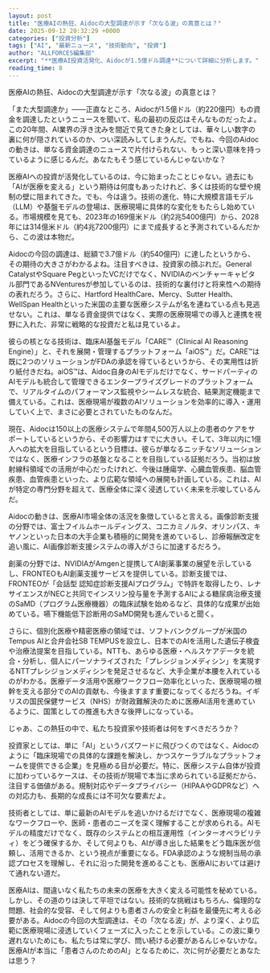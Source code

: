 ```yaml
---
layout: post
title: "医療AIの熱狂、Aidocの大型調達が示す「次なる波」の真意とは？"
date: 2025-09-12 20:32:29 +0000
categories: ["投資分析"]
tags: ["AI", "最新ニュース", "技術動向", "投資"]
author: "ALLFORCES編集部"
excerpt: "**医療AI投資活発化、Aidocが1.5億ドル調達**について詳細に分析します。"
reading_time: 8
---
```


医療AIの熱狂、Aidocの大型調達が示す「次なる波」の真意とは？

「また大型調達か」――正直なところ、Aidocが1.5億ドル（約220億円）もの資金を調達したというニュースを聞いて、私の最初の反応はそんなものだったよ。この20年間、AI業界の浮き沈みを間近で見てきた身としては、華々しい数字の裏に何が隠されているのか、つい深読みしてしまうんだ。でもね、今回のAidocの動きは、単なる資金調達のニュースで片付けられない、もっと深い意味を持っているように感じるんだ。あなたもそう感じているんじゃないかな？

医療AIへの投資が活発化しているのは、今に始まったことじゃない。過去にも「AIが医療を変える」という期待は何度もあったけれど、多くは技術的な壁や規制の壁に阻まれてきた。でも、今は違う。技術の進化、特に大規模言語モデル（LLM）や基盤モデルの登場は、医療現場に具体的な変化をもたらし始めている。市場規模を見ても、2023年の169億米ドル（約2兆5400億円）から、2028年には314億米ドル（約4兆7200億円）にまで成長すると予測されているんだから、この波は本物だ。

Aidocの今回の調達は、総額で3.7億ドル（約540億円）に達したというから、その期待の大きさがわかるよね。注目すべきは、投資家の顔ぶれだ。General CatalystやSquare PegといったVCだけでなく、NVIDIAのベンチャーキャピタル部門であるNVenturesが参加しているのは、技術的な裏付けと将来性への期待の表れだろう。さらに、Hartford HealthCare、Mercy、Sutter Health、WellSpan Healthといった米国の主要な医療システムが名を連ねている点も見逃せない。これは、単なる資金提供ではなく、実際の医療現場での導入と連携を視野に入れた、非常に戦略的な投資だと私は見ているよ。

彼らの核となる技術は、臨床AI基盤モデル「CARE™（Clinical AI Reasoning Engine）」と、それを展開・管理するプラットフォーム「aiOS™」だ。CARE™は既に2つのソリューションがFDAの承認を得ているというから、その実用性は折り紙付きだね。aiOS™は、Aidoc自身のAIモデルだけでなく、サードパーティのAIモデルも統合して管理できるエンタープライズグレードのプラットフォームで、リアルタイムのパフォーマンス監視やシームレスな統合、結果測定機能まで備えている。これは、医療現場が複数のAIソリューションを効率的に導入・運用していく上で、まさに必要とされていたものなんだ。

現在、Aidocは150以上の医療システムで年間4,500万人以上の患者のケアをサポートしているというから、その影響力はすでに大きい。そして、3年以内に1億人への拡大を目指しているという目標は、彼らが単なるニッチなソリューションではなく、医療インフラの基盤となることを目指している証拠だろう。当初は放射線科領域での活用が中心だったけれど、今後は腫瘍学、心臓血管疾患、脳血管疾患、血管疾患といった、より広範な領域への展開も計画している。これは、AIが特定の専門分野を超えて、医療全体に深く浸透していく未来を示唆しているんだ。

Aidocの動きは、医療AI市場全体の活況を象徴していると言える。画像診断支援の分野では、富士フイルムホールディングス、コニカミノルタ、オリンパス、キヤノンといった日本の大手企業も積極的に開発を進めているし、診療報酬改定を追い風に、AI画像診断支援システムの導入がさらに加速するだろう。

創薬の分野では、NVIDIAがAmgenと提携してAI創薬事業の展望を示しているし、FRONTEOもAI創薬支援サービスを提供している。診断支援では、FRONTEOが「会話型 認知症診断支援AIプログラム」で特許を取得したり、レナサイエンスがNECと共同でインスリン投与量を予測するAIによる糖尿病治療支援のSaMD（プログラム医療機器）の臨床試験を始めるなど、具体的な成果が出始めている。嚥下機能低下診断用のSaMD開発も進んでいると聞く。

さらに、個別化医療や精密医療の領域では、ソフトバンクグループが米国のTempus AIと合弁会社SB TEMPUSを設立し、日本でのAIを活用した遺伝子検査や治療法提案を目指している。NTTも、あらゆる医療・ヘルスケアデータを統合・分析し、個人にパーソナライズされた「プレシジョンメディシン」を実現するNTTプレシジョンメディシンを発足させるなど、大手企業が本腰を入れているのがわかる。医療データ活用や医療ワークフロー効率化といった、医療現場の根幹を支える部分でのAIの貢献も、今後ますます重要になってくるだろうね。イギリスの国民保健サービス（NHS）が財政難解決のために医療AI活用を進めているように、国策としての推進も大きな後押しになっている。

じゃあ、この熱狂の中で、私たち投資家や技術者は何をすべきだろうか？

投資家としては、単に「AI」というバズワードに飛びつくのではなく、Aidocのように「臨床現場での具体的な課題を解決し、かつスケーラブルなプラットフォームを提供できる企業」を見極める目が必要だ。特に、医療システム自体が投資に加わっているケースは、その技術が現場で本当に求められている証拠だから、注目する価値がある。規制対応やデータプライバシー（HIPAAやGDPRなど）への対応力も、長期的な成長には不可欠な要素だよ。

技術者としては、単に最新のAIモデルを追いかけるだけでなく、医療現場の複雑なワークフローや、医師・患者のニーズを深く理解することが求められる。AIモデルの精度だけでなく、既存のシステムとの相互運用性（インターオペラビリティ）をどう確保するか、そして何よりも、AIが導き出した結果をどう臨床医が信頼し、活用できるか、という視点が重要になる。FDA承認のような規制当局の承認プロセスを理解し、それに沿った開発を進めることも、医療AIにおいては避けて通れない道だ。

医療AIは、間違いなく私たちの未来の医療を大きく変える可能性を秘めている。しかし、その道のりは決して平坦ではない。技術的な挑戦はもちろん、倫理的な問題、社会的な受容、そして何よりも患者さんの安全と利益を最優先に考える必要がある。Aidocの今回の大型調達は、その「次なる波」が、より深く、より広範に医療現場に浸透していくフェーズに入ったことを示している。この波に乗り遅れないためにも、私たちは常に学び、問い続ける必要があるんじゃないかな。医療AIが本当に「患者さんのためのAI」となるために、次に何が必要だとあなたは思う？

